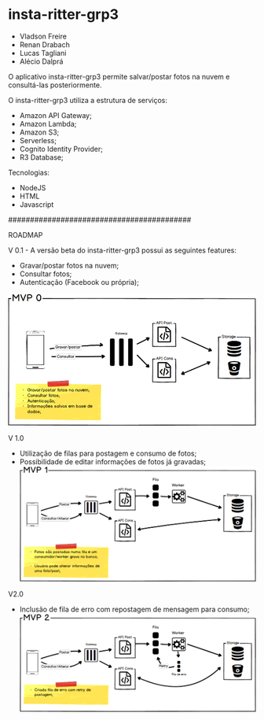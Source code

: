 # insta-ritter-grp3
- Vladson Freire
- Renan Drabach
- Lucas Tagliani
- Alécio Dalprá


O aplicativo insta-ritter-grp3 permite salvar/postar fotos na nuvem e consultá-las posteriormente.

O insta-ritter-grp3 utiliza a estrutura de serviços:
- Amazon API Gateway;
- Amazon Lambda;
- Amazon S3;
- Serverless;
- Cognito Identity Provider;
- R3 Database;

Tecnologias:
- NodeJS
- HTML
- Javascript

##########################################

ROADMAP

V 0.1 - A versão beta do insta-ritter-grp3 possui as seguintes features:
- Gravar/postar fotos na nuvem;
- Consultar fotos;
- Autenticação (Facebook ou própria);

![Alt text](https://github.com/lucastagliani/insta-ritter-grp3/blob/master/doc/MVP0.png)


V 1.0
- Utilização de filas para postagem e consumo de fotos;
- Possibilidade de editar informações de fotos já gravadas;
![Alt text](https://github.com/lucastagliani/insta-ritter-grp3/blob/master/doc/MVP1.png)

V2.0
- Inclusão de fila de erro com repostagem de mensagem para consumo;
![Alt text](https://github.com/lucastagliani/insta-ritter-grp3/blob/master/doc/MVP2.png)
